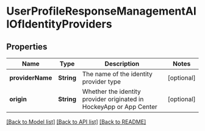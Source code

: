 # UserProfileResponseManagementAllOfIdentityProviders

## Properties
Name | Type | Description | Notes
------------ | ------------- | ------------- | -------------
**providerName** | **String** | The name of the identity provider type | [optional] 
**origin** | **String** | Whether the identity provider originated in HockeyApp or App Center | [optional] 

[[Back to Model list]](../README.md#documentation-for-models) [[Back to API list]](../README.md#documentation-for-api-endpoints) [[Back to README]](../README.md)


